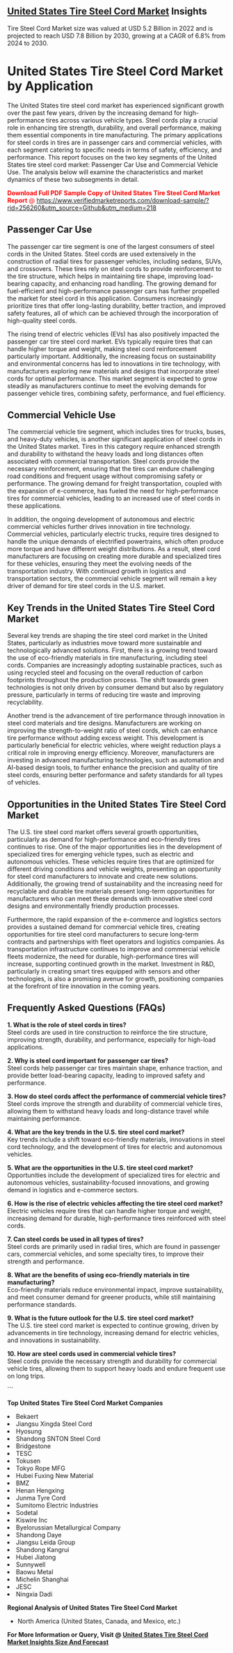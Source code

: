 <h2><a href="https://www.verifiedmarketreports.com/download-sample/?rid=256260&amp;utm_source=Github&amp;utm_medium=218" target="_blank">United States Tire Steel Cord Market</a> Insights</h2><p>Tire Steel Cord Market size was valued at USD 5.2 Billion in 2022 and is projected to reach USD 7.8 Billion by 2030, growing at a CAGR of 6.8% from 2024 to 2030.</p><p> <h1>United States Tire Steel Cord Market by Application</h1> <p>The United States tire steel cord market has experienced significant growth over the past few years, driven by the increasing demand for high-performance tires across various vehicle types. Steel cords play a crucial role in enhancing tire strength, durability, and overall performance, making them essential components in tire manufacturing. The primary applications for steel cords in tires are in passenger cars and commercial vehicles, with each segment catering to specific needs in terms of safety, efficiency, and performance. This report focuses on the two key segments of the United States tire steel cord market: Passenger Car Use and Commercial Vehicle Use. The analysis below will examine the characteristics and market dynamics of these two subsegments in detail. <p><span class=""><span style="color: #ff0000;"><strong>Download Full PDF Sample Copy of United States Tire Steel Cord Market Report</strong> @ </span><a href="https://www.verifiedmarketreports.com/download-sample/?rid=256260&amp;utm_source=Github&amp;utm_medium=218" target="_blank">https://www.verifiedmarketreports.com/download-sample/?rid=256260&amp;utm_source=Github&amp;utm_medium=218</a></span></p></p> <h2>Passenger Car Use</h2> <p>The passenger car tire segment is one of the largest consumers of steel cords in the United States. Steel cords are used extensively in the construction of radial tires for passenger vehicles, including sedans, SUVs, and crossovers. These tires rely on steel cords to provide reinforcement to the tire structure, which helps in maintaining tire shape, improving load-bearing capacity, and enhancing road handling. The growing demand for fuel-efficient and high-performance passenger cars has further propelled the market for steel cord in this application. Consumers increasingly prioritize tires that offer long-lasting durability, better traction, and improved safety features, all of which can be achieved through the incorporation of high-quality steel cords. <p>The rising trend of electric vehicles (EVs) has also positively impacted the passenger car tire steel cord market. EVs typically require tires that can handle higher torque and weight, making steel cord reinforcement particularly important. Additionally, the increasing focus on sustainability and environmental concerns has led to innovations in tire technology, with manufacturers exploring new materials and designs that incorporate steel cords for optimal performance. This market segment is expected to grow steadily as manufacturers continue to meet the evolving demands for passenger vehicle tires, combining safety, performance, and fuel efficiency.</p> <h2>Commercial Vehicle Use</h2> <p>The commercial vehicle tire segment, which includes tires for trucks, buses, and heavy-duty vehicles, is another significant application of steel cords in the United States market. Tires in this category require enhanced strength and durability to withstand the heavy loads and long distances often associated with commercial transportation. Steel cords provide the necessary reinforcement, ensuring that the tires can endure challenging road conditions and frequent usage without compromising safety or performance. The growing demand for freight transportation, coupled with the expansion of e-commerce, has fueled the need for high-performance tires for commercial vehicles, leading to an increased use of steel cords in these applications. <p>In addition, the ongoing development of autonomous and electric commercial vehicles further drives innovation in tire technology. Commercial vehicles, particularly electric trucks, require tires designed to handle the unique demands of electrified powertrains, which often produce more torque and have different weight distributions. As a result, steel cord manufacturers are focusing on creating more durable and specialized tires for these vehicles, ensuring they meet the evolving needs of the transportation industry. With continued growth in logistics and transportation sectors, the commercial vehicle segment will remain a key driver of demand for tire steel cords in the U.S. market.</p> <h2>Key Trends in the United States Tire Steel Cord Market</h2> <p>Several key trends are shaping the tire steel cord market in the United States, particularly as industries move toward more sustainable and technologically advanced solutions. First, there is a growing trend toward the use of eco-friendly materials in tire manufacturing, including steel cords. Companies are increasingly adopting sustainable practices, such as using recycled steel and focusing on the overall reduction of carbon footprints throughout the production process. The shift towards green technologies is not only driven by consumer demand but also by regulatory pressure, particularly in terms of reducing tire waste and improving recyclability.</p> <p>Another trend is the advancement of tire performance through innovation in steel cord materials and tire designs. Manufacturers are working on improving the strength-to-weight ratio of steel cords, which can enhance tire performance without adding excess weight. This development is particularly beneficial for electric vehicles, where weight reduction plays a critical role in improving energy efficiency. Moreover, manufacturers are investing in advanced manufacturing technologies, such as automation and AI-based design tools, to further enhance the precision and quality of tire steel cords, ensuring better performance and safety standards for all types of vehicles.</p> <h2>Opportunities in the United States Tire Steel Cord Market</h2> <p>The U.S. tire steel cord market offers several growth opportunities, particularly as demand for high-performance and eco-friendly tires continues to rise. One of the major opportunities lies in the development of specialized tires for emerging vehicle types, such as electric and autonomous vehicles. These vehicles require tires that are optimized for different driving conditions and vehicle weights, presenting an opportunity for steel cord manufacturers to innovate and create new solutions. Additionally, the growing trend of sustainability and the increasing need for recyclable and durable tire materials present long-term opportunities for manufacturers who can meet these demands with innovative steel cord designs and environmentally friendly production processes.</p> <p>Furthermore, the rapid expansion of the e-commerce and logistics sectors provides a sustained demand for commercial vehicle tires, creating opportunities for tire steel cord manufacturers to secure long-term contracts and partnerships with fleet operators and logistics companies. As transportation infrastructure continues to improve and commercial vehicle fleets modernize, the need for durable, high-performance tires will increase, supporting continued growth in the market. Investment in R&D, particularly in creating smart tires equipped with sensors and other technologies, is also a promising avenue for growth, positioning companies at the forefront of tire innovation in the coming years.</p> <h2>Frequently Asked Questions (FAQs)</h2> <p><strong>1. What is the role of steel cords in tires?</strong><br>Steel cords are used in tire construction to reinforce the tire structure, improving strength, durability, and performance, especially for high-load applications.</p> <p><strong>2. Why is steel cord important for passenger car tires?</strong><br>Steel cords help passenger car tires maintain shape, enhance traction, and provide better load-bearing capacity, leading to improved safety and performance.</p> <p><strong>3. How do steel cords affect the performance of commercial vehicle tires?</strong><br>Steel cords improve the strength and durability of commercial vehicle tires, allowing them to withstand heavy loads and long-distance travel while maintaining performance.</p> <p><strong>4. What are the key trends in the U.S. tire steel cord market?</strong><br>Key trends include a shift toward eco-friendly materials, innovations in steel cord technology, and the development of tires for electric and autonomous vehicles.</p> <p><strong>5. What are the opportunities in the U.S. tire steel cord market?</strong><br>Opportunities include the development of specialized tires for electric and autonomous vehicles, sustainability-focused innovations, and growing demand in logistics and e-commerce sectors.</p> <p><strong>6. How is the rise of electric vehicles affecting the tire steel cord market?</strong><br>Electric vehicles require tires that can handle higher torque and weight, increasing demand for durable, high-performance tires reinforced with steel cords.</p> <p><strong>7. Can steel cords be used in all types of tires?</strong><br>Steel cords are primarily used in radial tires, which are found in passenger cars, commercial vehicles, and some specialty tires, to improve their strength and performance.</p> <p><strong>8. What are the benefits of using eco-friendly materials in tire manufacturing?</strong><br>Eco-friendly materials reduce environmental impact, improve sustainability, and meet consumer demand for greener products, while still maintaining performance standards.</p> <p><strong>9. What is the future outlook for the U.S. tire steel cord market?</strong><br>The U.S. tire steel cord market is expected to continue growing, driven by advancements in tire technology, increasing demand for electric vehicles, and innovations in sustainability.</p> <p><strong>10. How are steel cords used in commercial vehicle tires?</strong><br>Steel cords provide the necessary strength and durability for commercial vehicle tires, allowing them to support heavy loads and endure frequent use on long trips.</p> ```</p><p><strong>Top United States Tire Steel Cord Market Companies</strong></p><div data-test-id=""><p><li>Bekaert</li><li> Jiangsu Xingda Steel Cord</li><li> Hyosung</li><li> Shandong SNTON Steel Cord</li><li> Bridgestone</li><li> TESC</li><li> Tokusen</li><li> Tokyo Rope MFG</li><li> Hubei Fuxing New Material</li><li> BMZ</li><li> Henan Hengxing</li><li> Junma Tyre Cord</li><li> Sumitomo Electric Industries</li><li> Sodetal</li><li> Kiswire Inc</li><li> Byelorussian Metallurgical Company</li><li> Shandong Daye</li><li> Jiangsu Leida Group</li><li> Shandong Kangrui</li><li> Hubei Jiatong</li><li> Sunnywell</li><li> Baowu Metal</li><li> Michelin Shanghai</li><li> JESC</li><li> Ningxia Dadi</li></p><div><strong>Regional Analysis of&nbsp;United States Tire Steel Cord Market</strong></div><ul><li dir="ltr"><p dir="ltr">North America&nbsp;(United States, Canada, and Mexico, etc.)</p></li></ul><p><strong>For More Information or Query, Visit @&nbsp;</strong><strong><a href="https://www.verifiedmarketreports.com/product/tire-steel-cord-market/?utm_source=Github&amp;utm_medium=218" target="_blank">United States Tire Steel Cord Market Insights Size And Forecast</a></strong></p></div>
